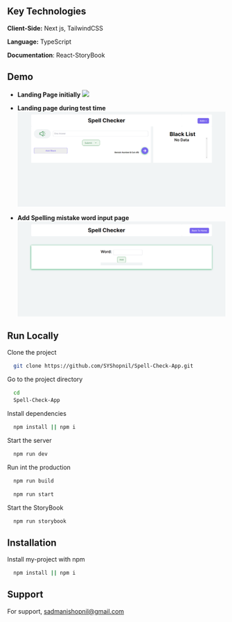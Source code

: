## Key Technologies

**Client-Side:** Next js, TailwindCSS

**Language:** TypeScript

**Documentation**: React-StoryBook

## Demo

- **Landing Page initially**
  <img src = "public/webDemo/landing-page-intial"  >

- **Landing page during test time**
  <img src = "public/webDemo/landing-page-during-test.png"  >

- **Add Spelling mistake word input page**
  <img src = "public/webDemo/add-spell-input-page.png"  >

## Run Locally

Clone the project

```bash
  git clone https://github.com/SYShopnil/Spell-Check-App.git
```

Go to the project directory

```bash
  cd
  Spell-Check-App
```

Install dependencies

```bash
  npm install || npm i
```

Start the server

```bash
  npm run dev
```

Run int the production

```bash
  npm run build
```

```bash
  npm run start
```

Start the StoryBook

```bash
  npm run storybook
```

## Installation

Install my-project with npm

```bash
  npm install || npm i
```

## Support

For support, sadmanishopnil@gmail.com
